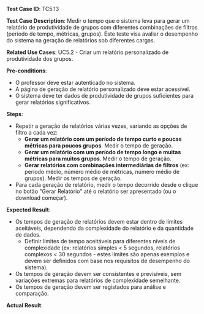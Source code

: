 **Test Case ID**: TC5.13

**Test Case Description**: Medir o tempo que o sistema leva para gerar um relatório de produtividade de grupos com diferentes combinações de filtros (período de tempo, métricas, grupos). Este teste visa avaliar o desempenho do sistema na geração de relatórios sob diferentes cargas.  

**Related Use Cases**: UC5.2 - Criar um relatório personalizado de produtividade dos grupos.  

**Pre-conditions**:  

- O professor deve estar autenticado no sistema.  
- A página de geração de relatório personalizado deve estar acessível.  
- O sistema deve ter dados de produtividade de grupos suficientes para gerar relatórios significativos.  

**Steps**:  

- Repetir a geração de relatórios várias vezes, variando as opções de filtro a cada vez:  
  - **Gerar um relatório com um período de tempo curto e poucas métricas para poucos grupos**. Medir o tempo de geração.  
  - **Gerar um relatório com um período de tempo longo e muitas métricas para muitos grupos**. Medir o tempo de geração.  
  - **Gerar relatórios com combinações intermediárias de filtros** (ex: período médio, número médio de métricas, número médio de grupos). Medir os tempos de geração.  
- Para cada geração de relatório, medir o tempo decorrido desde o clique no botão "Gerar Relatório" até o relatório ser apresentado (ou o download começar).  

**Expected Result**:  

- Os tempos de geração de relatórios devem estar dentro de limites aceitáveis, dependendo da complexidade do relatório e da quantidade de dados.  
  - Definir limites de tempo aceitáveis para diferentes níveis de complexidade (ex: relatórios simples < 5 segundos, relatórios complexos < 30 segundos - estes limites são apenas exemplos e devem ser definidos com base nos requisitos de desempenho do sistema).  
- Os tempos de geração devem ser consistentes e previsíveis, sem variações extremas para relatórios de complexidade semelhante.  
- Os tempos de geração devem ser registados para análise e comparação.  

**Actual Result**:
